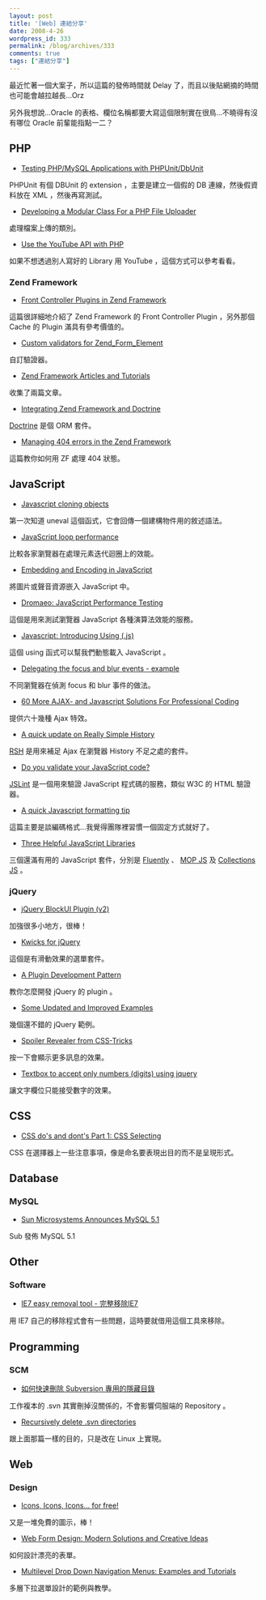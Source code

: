 ```yaml
---
layout: post
title: '[Web] 連結分享'
date: 2008-4-26
wordpress_id: 333
permalink: /blog/archives/333
comments: true
tags: ["連結分享"]
---
```


最近忙著一個大案子，所以這篇的發佈時間就 Delay 了，而且以後貼網摘的時間也可能會越拉越長...Orz  

另外我想說...Oracle 的表格、欄位名稱都要大寫這個限制實在很鳥...不曉得有沒有哪位 Oracle 前輩能指點一二？ 

<!--more-->

## PHP

* [Testing PHP/MySQL Applications with PHPUnit/DbUnit](http://sebastian-bergmann.de/archives/773-Testing-PHPMySQL-Applications-with-PHPUnitDbUnit.html)

PHPUnit 有個 DBUnit 的 extension ，主要是建立一個假的 DB 連線，然後假資料放在 XML ，然後再寫測試。 

* [Developing a Modular Class For a PHP File Uploader](http://www.devshed.com/c/a/PHP/Developing-a-Modular-Class-For-a-PHP-File-Uploader/) 

處理檔案上傳的類別。

* [Use the YouTube API with PHP](http://www.ibm.com/developerworks/xml/library/x-youtubeapi/?ca=dgr-jw64x-youtubeapi&amp;S_TACT=105AGX59&amp;S_CMP=GRsitejw64) 

如果不想透過別人寫好的 Library 用 YouTube ，這個方式可以參考看看。 



### Zend Framework

* [Front Controller Plugins in Zend Framework](http://devzone.zend.com/article/3372-Front-Controller-Plugins-in-Zend-Framework) 

這篇很詳細地介紹了 Zend Framework 的 Front Controller Plugin ，另外那個 Cache 的 Plugin 滿具有參考價值的。 

* [Custom validators for Zend_Form_Element](http://cogo.wordpress.com/2008/04/16/custom-validators-for-zend_form_element/)

自訂驗證器。

* [Zend Framework Articles and Tutorials](http://devzone.zend.com/article/3409-Zend-Framework-Articles-and-Tutorials)

收集了兩篇文章。 

* [Integrating Zend Framework and Doctrine](http://ruben.savanne.be/articles/integrating-zend-framework-and-doctrine)

[Doctrine](http://www.phpdoctrine.org/) 是個 ORM 套件。 

* [Managing 404 errors in the Zend Framework](http://www.bigroom.co.uk/blog/managing-404-errors-in-the-zend-framework)

這篇教你如何用 ZF 處理 404 狀態。 



## JavaScript
* [Javascript cloning objects](http://www.thespanner.co.uk/2008/04/10/javascript-cloning-objects/) 

第一次知道 uneval 這個函式，它會回傳一個建構物件用的敘述語法。 

* [JavaScript loop performance](http://www.robertnyman.com/2008/04/11/javascript-loop-performance/) 

比較各家瀏覽器在處理元素迭代迴圈上的效能。

* [Embedding and Encoding in JavaScript](http://ejohn.org/blog/embedding-and-encoding-in-javascript/) 

將圖片或聲音資源嵌入 JavaScript 中。 

* [ Dromaeo: JavaScript Performance Testing](http://ejohn.org/blog/dromaeo-javascript-performance-testing/)

這個是用來測試瀏覽器 JavaScript 各種演算法效能的服務。 

* [Javascript: Introducing Using (.js)](http://www.jondavis.net/blog/post/2008/04/Javascript-Introducing-Using-(js).aspx) 

這個 using 函式可以幫我們動態載入 JavaScript 。 

* [Delegating the focus and blur events - example](http://www.quirksmode.org/focusblurexample.html)

不同瀏覽器在偵測 focus 和 blur 事件的做法。 

* [60 More AJAX- and Javascript Solutions For Professional Coding](http://www.smashingmagazine.com/2008/04/15/60-more-ajax-and-javascript-solutions-for-professional-coding/)

提供六十幾種 Ajax 特效。 

* [A quick update on Really Simple History](http://blogs.pathf.com/agileajax/2008/04/a-quick-update.html) 

[RSH](http://code.google.com/p/reallysimplehistory/) 是用來補足 Ajax 在瀏覽器 History 不足之處的套件。 

* [Do you validate your JavaScript code?](http://www.robertnyman.com/2008/04/17/do-you-validate-your-javascript-code/)

[JSLint](http://www.jslint.com/) 是一個用來驗證 JavaScript 程式碼的服務，類似 W3C 的 HTML 驗證器。 

* [A quick Javascript formatting tip](http://www.bofh.org.uk/articles/2008/04/16/a-quick-javascript-formatting-tip)

這篇主要是談編碼格式...我覺得團隊裡習慣一個固定方式就好了。

* [Three Helpful JavaScript Libraries](http://ajaxian.com/archives/three-helpful-javascript-libraries)

三個還滿有用的 JavaScript 套件，分別是 [Fluently](http://github.com/osteele/fluently) 、 [MOP JS](http://github.com/osteele/mop-js) 及 [Collections JS](http://github.com/osteele/collections-js) 。 



### jQuery

* [jQuery BlockUI Plugin (v2)](http://www.malsup.com/jquery/block/)

加強很多小地方，很棒！

* [Kwicks for jQuery](http://www.jeremymartin.name/projects.php?project=kwicks)

這個是有滑動效果的選單套件。

* [A Plugin Development Pattern](http://www.learningjquery.com/2007/10/a-plugin-development-pattern)

教你怎麼開發 jQuery 的 plugin 。 

* [Some Updated and Improved Examples](http://css-tricks.com/some-updated-and-improved-examples/)

幾個還不錯的 jQuery 範例。

* [Spoiler Revealer from CSS-Tricks](http://css-tricks.com/examples/SpoilerRevealer/)

按一下會顯示更多訊息的效果。

* [Textbox to accept only numbers (digits) using jquery](http://roshanbh.com.np/2008/04/textbox-accept-only-numbers-digits.html) 

讓文字欄位只能接受數字的效果。



## CSS

* [CSS do's and dont's Part 1: CSS Selecting](http://cssglobe.com/post/1539/css-dos-and-donts-part-1-css-selecting) 

CSS 在選擇器上一些注意事項，像是命名要表現出目的而不是呈現形式。 



## Database

### MySQL

* [ Sun Microsystems Announces MySQL 5.1](http://www.mysql.com/news-and-events/press-release/release_2008_14.html)

Sub 發佈 MySQL 5.1 



## Other

###  Software

* [IE7 easy removal tool - 完整移除IE7](http://www.freegroup.org/ie7-easy-removal-tool-%e5%ae%8c%e6%95%b4%e7%a7%bb%e9%99%a4ie7) 

用 IE7 自己的移除程式會有一些問題，這時要就借用這個工具來移除。 



## Programming

### SCM

* [如何快速刪除 Subversion 專用的隱藏目錄](http://blog.miniasp.com/post/2008/04/Remove-Subversion-Folders-using-Shell-Command.aspx) 

工作複本的 .svn 其實刪掉沒關係的，不會影響伺服端的 Repository 。 

* [Recursively delete .svn directories](http://www.anyexample.com/linux_bsd/bash/recursively_delete__svn_directories.xml)

跟上面那篇一樣的目的，只是改在 Linux 上實現。 



## Web

###  Design

* [Icons, Icons, Icons… for free!](http://code-inside.de/blog-in/2008/04/15/icons-icons-icons-for-free/)

又是一堆免費的圖示，棒！

* [Web Form Design: Modern Solutions and Creative Ideas](http://www.smashingmagazine.com/2008/04/17/web-form-design-modern-solutions-and-creative-ideas/)

如何設計漂亮的表單。

* [Multilevel Drop Down Navigation Menus: Examples and Tutorials](http://www.noupe.com/css/multilevel-drop-down-navigation-menus-examples-and-tutorials.html) 

多層下拉選單設計的範例與教學。


